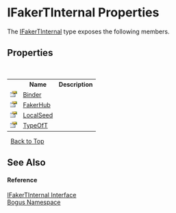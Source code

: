 # IFakerTInternal Properties
 

The <a href="T_Bogus_IFakerTInternal">IFakerTInternal</a> type exposes the following members.


## Properties
&nbsp;<table><tr><th></th><th>Name</th><th>Description</th></tr><tr><td>![Public property](media/pubproperty.gif "Public property")</td><td><a href="P_Bogus_IFakerTInternal_Binder">Binder</a></td><td /></tr><tr><td>![Public property](media/pubproperty.gif "Public property")</td><td><a href="P_Bogus_IFakerTInternal_FakerHub">FakerHub</a></td><td /></tr><tr><td>![Public property](media/pubproperty.gif "Public property")</td><td><a href="P_Bogus_IFakerTInternal_LocalSeed">LocalSeed</a></td><td /></tr><tr><td>![Public property](media/pubproperty.gif "Public property")</td><td><a href="P_Bogus_IFakerTInternal_TypeOfT">TypeOfT</a></td><td /></tr></table>&nbsp;
<a href="#ifakertinternal-properties">Back to Top</a>

## See Also


#### Reference
<a href="T_Bogus_IFakerTInternal">IFakerTInternal Interface</a><br /><a href="N_Bogus">Bogus Namespace</a><br />